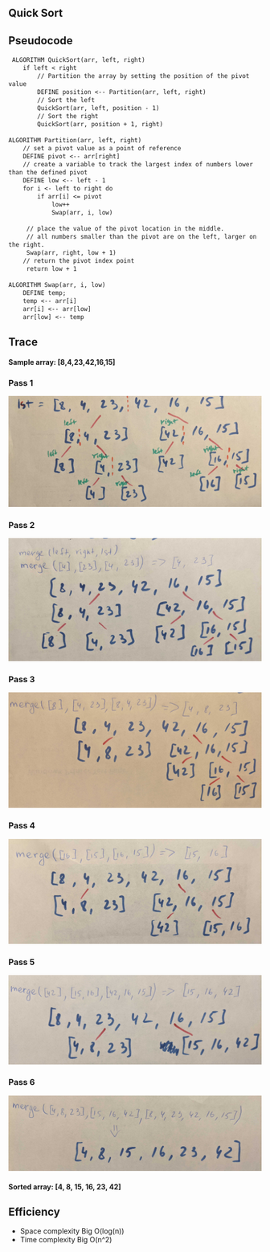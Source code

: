 ## Quick Sort


## Pseudocode

```
 ALGORITHM QuickSort(arr, left, right)
    if left < right
        // Partition the array by setting the position of the pivot value
        DEFINE position <-- Partition(arr, left, right)
        // Sort the left
        QuickSort(arr, left, position - 1)
        // Sort the right
        QuickSort(arr, position + 1, right)

ALGORITHM Partition(arr, left, right)
    // set a pivot value as a point of reference
    DEFINE pivot <-- arr[right]
    // create a variable to track the largest index of numbers lower than the defined pivot
    DEFINE low <-- left - 1
    for i <- left to right do
        if arr[i] <= pivot
            low++
            Swap(arr, i, low)

     // place the value of the pivot location in the middle.
     // all numbers smaller than the pivot are on the left, larger on the right.
     Swap(arr, right, low + 1)
    // return the pivot index point
     return low + 1

ALGORITHM Swap(arr, i, low)
    DEFINE temp;
    temp <-- arr[i]
    arr[i] <-- arr[low]
    arr[low] <-- temp

```

## Trace
#### Sample array: [8,4,23,42,16,15]

### Pass 1
![Pass1](https://github.com/nastinsk/python-data-structures-and-algorithms/blob/master/challenges/merge_sort/assets/sort1.jpg)




### Pass 2
![Pass1](https://github.com/nastinsk/python-data-structures-and-algorithms/blob/master/challenges/merge_sort/assets/sort2.jpg)




### Pass 3
![Pass1](https://github.com/nastinsk/python-data-structures-and-algorithms/blob/master/challenges/merge_sort/assets/sort3.jpg)




### Pass 4
![Pass1](https://github.com/nastinsk/python-data-structures-and-algorithms/blob/master/challenges/merge_sort/assets/sort4.jpg)



### Pass 5
![Pass1](https://github.com/nastinsk/python-data-structures-and-algorithms/blob/master/challenges/merge_sort/assets/sort5.jpg)


### Pass 6
![Pass1](https://github.com/nastinsk/python-data-structures-and-algorithms/blob/master/challenges/merge_sort/assets/sort6.jpg)




#### Sorted array: [4, 8, 15, 16, 23, 42]

## Efficiency
* Space complexity Big O(log(n))
* Time complexity Big O(n^2)

